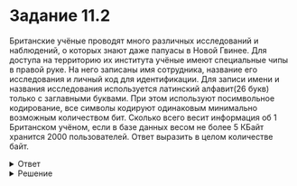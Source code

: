 # Задание 11.2

Британские учёные проводят много различных исследований и наблюдений, о которых знают даже папуасы в Новой Гвинее. Для доступа на территорию их института учёные имеют специальные чипы в правой руке. На него записаны имя сотрудника, название его исследования и личный код для идентификации. Для записи имени и названия исследования используется латинский алфавит(26 букв) только с заглавными буквами. При этом используют посимвольное кодирование, все символы кодируют одинаковым минимально возможным количеством бит. Сколько всего весит информация об 1 Британском учёном, если в базе данных весом не более 5 КБайт хранится 2000 пользователей. Ответ выразить в целом количестве байт.

<details>
<summary>Ответ</summary>
2
</details>

<details>
<summary>Решение</summary>

Информация об 1 Британском учёном весит 2,56 байт. Так как спрашивают в целом количестве, то в ответ пойдёт 2 байт, потому что если будет 3 байт, то вес базы данных из 2000 пользователей превысит отметку в 5Кбайт, что противоречит условию. 

</details>
